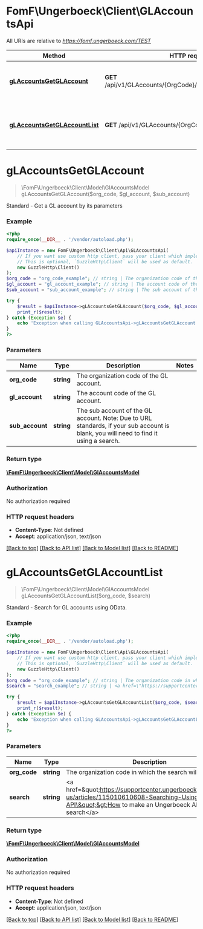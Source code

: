 # FomF\Ungerboeck\Client\GLAccountsApi

All URIs are relative to *https://fomf.ungerboeck.com/TEST*

Method | HTTP request | Description
------------- | ------------- | -------------
[**gLAccountsGetGLAccount**](GLAccountsApi.md#gLAccountsGetGLAccount) | **GET** /api/v1/GLAccounts/{OrgCode}/{GLAccount}/{SubAccount} | Standard - Get a GL account by its parameters
[**gLAccountsGetGLAccountList**](GLAccountsApi.md#gLAccountsGetGLAccountList) | **GET** /api/v1/GLAccounts/{OrgCode} | Standard - Search for GL accounts using OData.


# **gLAccountsGetGLAccount**
> \FomF\Ungerboeck\Client\Model\GlAccountsModel gLAccountsGetGLAccount($org_code, $gl_account, $sub_account)

Standard - Get a GL account by its parameters

### Example
```php
<?php
require_once(__DIR__ . '/vendor/autoload.php');

$apiInstance = new FomF\Ungerboeck\Client\Api\GLAccountsApi(
    // If you want use custom http client, pass your client which implements `GuzzleHttp\ClientInterface`.
    // This is optional, `GuzzleHttp\Client` will be used as default.
    new GuzzleHttp\Client()
);
$org_code = "org_code_example"; // string | The organization code of the GL account.
$gl_account = "gl_account_example"; // string | The account code of the GL account.
$sub_account = "sub_account_example"; // string | The sub account of the GL account.  Note: Due to URL standards, if your sub account is blank, you will need to find it using a search.

try {
    $result = $apiInstance->gLAccountsGetGLAccount($org_code, $gl_account, $sub_account);
    print_r($result);
} catch (Exception $e) {
    echo 'Exception when calling GLAccountsApi->gLAccountsGetGLAccount: ', $e->getMessage(), PHP_EOL;
}
?>
```

### Parameters

Name | Type | Description  | Notes
------------- | ------------- | ------------- | -------------
 **org_code** | **string**| The organization code of the GL account. |
 **gl_account** | **string**| The account code of the GL account. |
 **sub_account** | **string**| The sub account of the GL account.  Note: Due to URL standards, if your sub account is blank, you will need to find it using a search. |

### Return type

[**\FomF\Ungerboeck\Client\Model\GlAccountsModel**](../Model/GlAccountsModel.md)

### Authorization

No authorization required

### HTTP request headers

 - **Content-Type**: Not defined
 - **Accept**: application/json, text/json

[[Back to top]](#) [[Back to API list]](../../README.md#documentation-for-api-endpoints) [[Back to Model list]](../../README.md#documentation-for-models) [[Back to README]](../../README.md)

# **gLAccountsGetGLAccountList**
> \FomF\Ungerboeck\Client\Model\GlAccountsModel gLAccountsGetGLAccountList($org_code, $search)

Standard - Search for GL accounts using OData.

### Example
```php
<?php
require_once(__DIR__ . '/vendor/autoload.php');

$apiInstance = new FomF\Ungerboeck\Client\Api\GLAccountsApi(
    // If you want use custom http client, pass your client which implements `GuzzleHttp\ClientInterface`.
    // This is optional, `GuzzleHttp\Client` will be used as default.
    new GuzzleHttp\Client()
);
$org_code = "org_code_example"; // string | The organization code in which the search will take place
$search = "search_example"; // string | <a href=\"https://supportcenter.ungerboeck.com/hc/en-us/articles/115010610608-Searching-Using-the-API\">How to make an Ungerboeck API search</a>

try {
    $result = $apiInstance->gLAccountsGetGLAccountList($org_code, $search);
    print_r($result);
} catch (Exception $e) {
    echo 'Exception when calling GLAccountsApi->gLAccountsGetGLAccountList: ', $e->getMessage(), PHP_EOL;
}
?>
```

### Parameters

Name | Type | Description  | Notes
------------- | ------------- | ------------- | -------------
 **org_code** | **string**| The organization code in which the search will take place |
 **search** | **string**| &lt;a href&#x3D;\&quot;https://supportcenter.ungerboeck.com/hc/en-us/articles/115010610608-Searching-Using-the-API\&quot;&gt;How to make an Ungerboeck API search&lt;/a&gt; |

### Return type

[**\FomF\Ungerboeck\Client\Model\GlAccountsModel**](../Model/GlAccountsModel.md)

### Authorization

No authorization required

### HTTP request headers

 - **Content-Type**: Not defined
 - **Accept**: application/json, text/json

[[Back to top]](#) [[Back to API list]](../../README.md#documentation-for-api-endpoints) [[Back to Model list]](../../README.md#documentation-for-models) [[Back to README]](../../README.md)

